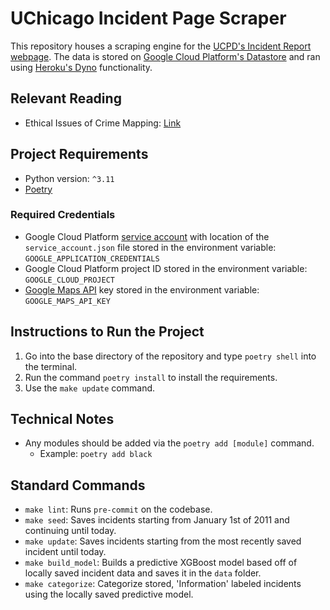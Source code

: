 # UChicago Incident Page Scraper
This repository houses a scraping engine for the [UCPD's Incident Report webpage](https://incidentreports.uchicago.edu/). The data is stored on
[Google Cloud Platform's Datastore](https://cloud.google.com/datastore) and ran using [Heroku's Dyno](https://devcenter.heroku.com/articles/dyno-types) functionality.
## Relevant Reading
- Ethical Issues of Crime Mapping: [Link](https://storymaps.arcgis.com/stories/9b71d1fba77641a0ad35b07b23aae66b?utm_source=pocket_saves)

## Project Requirements
- Python version: `^3.11`
- [Poetry](https://python-poetry.org/)

### Required Credentials
- Google Cloud Platform [service account](https://cloud.google.com/iam/docs/service-account-overview) with location of the `service_account.json` file stored in the environment
variable: `GOOGLE_APPLICATION_CREDENTIALS`
- Google Cloud Platform project ID stored in the environment variable: `GOOGLE_CLOUD_PROJECT`
- [Google Maps API](https://developers.google.com/maps/documentation/geocoding/get-api-key) key stored in the environment variable: `GOOGLE_MAPS_API_KEY`

## Instructions to Run the Project
1. Go into the base directory of the repository and type `poetry shell` into the terminal.
2. Run the command `poetry install` to install the requirements.
3. Use the `make update` command.

## Technical Notes
- Any modules should be added via the `poetry add [module]` command.
  - Example: `poetry add black`

## Standard Commands
- `make lint`: Runs `pre-commit` on the codebase.
- `make seed`: Saves incidents starting from January 1st of 2011 and continuing until today.
- `make update`: Saves incidents starting from the most recently saved incident until today.
- `make build_model`: Builds a predictive XGBoost model based off of locally saved incident data and saves it in the `data` folder.
- `make categorize`: Categorize stored, 'Information' labeled incidents using the locally saved predictive model.
